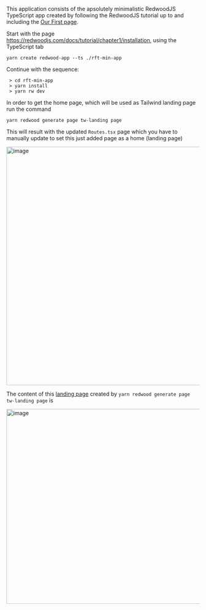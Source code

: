 This application consists of the apsolutely minimalistic RedwoodJS TypeScript app created by following the RedwoodJS tutorial up to and including the [Our First page](https://redwoodjs.com/docs/tutorial/chapter1/first-page).

Start with the page https://redwoodjs.com/docs/tutorial/chapter1/installation, using the TypeScript tab

`yarn create redwood-app --ts ./rft-min-app`

Continue with the sequence:

```
 > cd rft-min-app
 > yarn install
 > yarn rw dev
 ```

 In order to get the home page, which will be used as Tailwind landing page run the command
 ```
 yarn redwood generate page tw-landing page
 ```

 This will result with the updated `Routes.tsx` page which you have to manually update to set this just added page as a home (landing page)

 <img width="623" alt="image" src="https://github.com/adriatic/fixie-logs/assets/2712405/18d98e37-2628-4141-b8e0-e4f8ff0876f8">

 The content of this [landing page](https://github.com/adriatic/redwood-fixie-tailwind-minimal-app/blob/main/rft-min-app/web/src/pages/TwLandingPage/TwLandingPage.tsx) created by `yarn redwood generate page tw-landing page` is

 <img width="509" alt="image" src="https://github.com/adriatic/fixie-logs/assets/2712405/e7769d52-1ffc-4b03-a864-bcc65156d95f">

